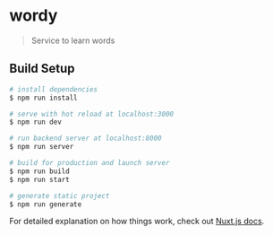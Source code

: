 # wordy

> Service to learn words

## Build Setup

``` bash
# install dependencies
$ npm run install

# serve with hot reload at localhost:3000
$ npm run dev

# run backend server at localhost:8000
$ npm run server

# build for production and launch server
$ npm run build
$ npm run start

# generate static project
$ npm run generate
```

For detailed explanation on how things work, check out [Nuxt.js docs](https://nuxtjs.org).
